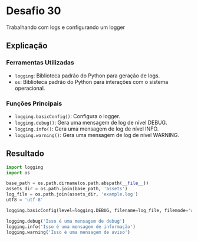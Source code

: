 # Desafio 30

Trabalhando com logs e configurando um logger

## Explicação

### Ferramentas Utilizadas

- `logging`: Biblioteca padrão do Python para geração de logs.
- `os`: Biblioteca padrão do Python para interações com o sistema operacional.

### Funções Principais

- `logging.basicConfig()`: Configura o logger.
- `logging.debug()`: Gera uma mensagem de log de nível DEBUG.
- `logging.info()`: Gera uma mensagem de log de nível INFO.
- `logging.warning()`: Gera uma mensagem de log de nível WARNING.

## Resultado

```py
import logging
import os

base_path = os.path.dirname(os.path.abspath(__file__))
assets_dir = os.path.join(base_path, 'assets')
log_file = os.path.join(assets_dir, 'example.log')
utf8 = 'utf-8'

logging.basicConfig(level=logging.DEBUG, filename=log_file, filemode='w', encoding=utf8)

logging.debug('Isso é uma mensagem de debug')
logging.info('Isso é uma mensagem de informação')
logging.warning('Isso é uma mensagem de aviso')